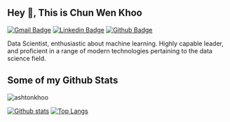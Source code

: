 ## Hey 👋, This is Chun Wen Khoo
[![Gmail Badge](https://img.shields.io/badge/-ashton.khoo@hotmail.com-c14438?style=flat&logo=Gmail&logoColor=white&link=mailto:ashton.khoo@hotmail.com)](mailto:ashton.khoo@hotmail.com) 
[![Linkedin Badge](https://img.shields.io/badge/-chun-wen-khoo-0072b1?style=flat&logo=Linkedin&logoColor=white&link=https://www.linkedin.com/in/chun-wen-khoo/)](https://www.linkedin.com/in/chun-wen-khoo/) 
[![Github Badge](https://img.shields.io/badge/-ashtonkhoo-grey?style=flat&logo=github&logoColor=white&link=https://github.com/ashtonkhoo/)](https://www.github.com/ashtonkhoo/) 
<p align='left'>Data Scientist, enthusiastic about machine learning. Highly capable leader, and proficient in a range of modern technologies pertaining to the data science field. </p>

## Some of my Github Stats
<p align=left> <img src=https://komarev.com/ghpvc/?username=ashtonkhoo alt=ashtonkhoo /> </p>

[![Github stats](https://github-readme-stats.vercel.app/api?username=ashtonkhoo&show_icons=true&include_all_commits=true)](https://github.com/ashtonkhoo/github-readme-stats)
[![Top Langs](https://github-readme-stats.vercel.app/api/top-langs/?username=ashtonkhoo&layout=compact)](https://github.com/ashtonkhoo/github-readme-stats)
